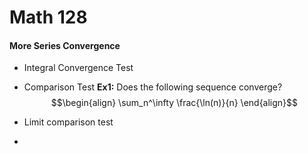 # Math 128 

#### More Series Convergence
* Integral Convergence Test
* Comparison Test
__Ex1:__ Does the following sequence converge?  
$$\begin{align}
\sum_n^\infty \frac{\ln(n)}{n}
\end{align}$$

* Limit comparison test
* 
